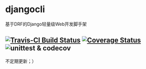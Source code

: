 # djangocli
基于DRF的Django轻量级Web开发脚手架

[![Travis-CI Build Status](https://travis-ci.com/ZhuoZhuoCrayon/djangocli.svg?branch=0.5.x)](https://travis-ci.com/ZhuoZhuoCrayon/djangocli)
[![Coverage Status](https://codecov.io/gh/ZhuoZhuoCrayon/djangocli/branch/0.5.x/graph/badge.svg)](https://app.codecov.io/gh/ZhuoZhuoCrayon/djangocli/branch/0.5.x)
![unittest & codecov](https://github.com/ZhuoZhuoCrayon/djangocli/actions/workflows/codecov.yml/badge.svg?branch=0.5.x)
---
不定期更新；）

